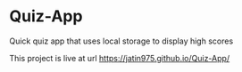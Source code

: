 # Quiz-App
Quick quiz app that uses local storage to display high scores

This project is live at url https://jatin975.github.io/Quiz-App/

